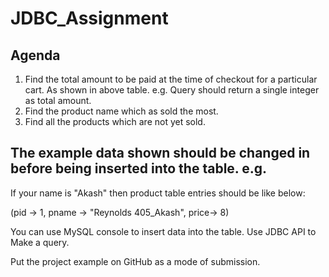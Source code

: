 # JDBC_Assignment

## Agenda
1. Find the total amount to be paid at the time of checkout for a particular cart. As shown in above table. e.g. Query should return a single integer as total amount. 																									
2. Find the product name which as sold the most. 																									
3. Find all the products which are not yet sold. 																									

## The example data shown should be changed in before being inserted into the table. e.g. 


If your name is "Akash" then product table entries should be like below: 


(pid -> 1, pname -> "Reynolds 405_Akash", price-> 8)

You can use MySQL console to insert data into the table. 
Use JDBC API to Make a query.


Put the project example on GitHub as a mode of submission.

